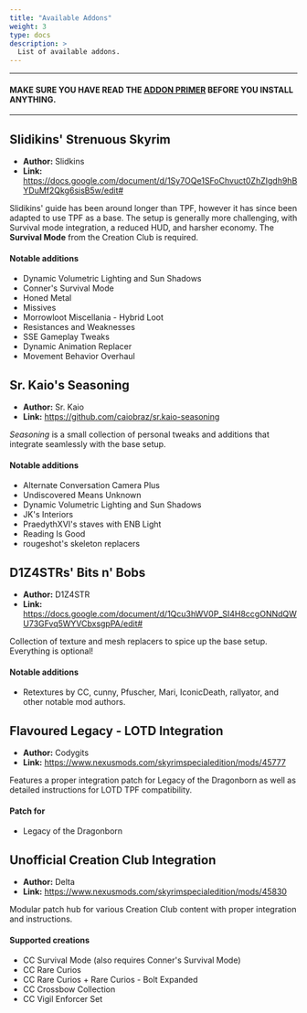 ```yaml
---
title: "Available Addons"
weight: 3
type: docs
description: >
  List of available addons.
---
```


---

#### **MAKE SURE YOU HAVE READ THE [ADDON PRIMER](/skyrim-se/tpf-addons/addon-primer) BEFORE YOU INSTALL ANYTHING.**

---

## Slidikins' Strenuous Skyrim

- **Author:** Slidkins
- **Link:** https://docs.google.com/document/d/1Sy7OQe1SFoChvuct0ZhZIgdh9hBYDuMf2Qkg6sisB5w/edit#

Slidikins' guide has been around longer than TPF, however it has since been adapted to use TPF as a base. The setup is generally more challenging, with Survival mode integration, a reduced HUD, and harsher economy. The **Survival Mode** from the Creation Club is required.

#### Notable additions

- Dynamic Volumetric Lighting and Sun Shadows
- Conner's Survival Mode
- Honed Metal
- Missives
- Morrowloot Miscellania - Hybrid Loot
- Resistances and Weaknesses
- SSE Gameplay Tweaks
- Dynamic Animation Replacer
- Movement Behavior Overhaul

## Sr. Kaio's Seasoning

- **Author:** Sr. Kaio
- **Link:** https://github.com/caiobraz/sr.kaio-seasoning

*Seasoning* is a small collection of personal tweaks and additions that integrate seamlessly with the base setup.

#### Notable additions

- Alternate Conversation Camera Plus
- Undiscovered Means Unknown
- Dynamic Volumetric Lighting and Sun Shadows
- JK's Interiors
- PraedythXVI's staves with ENB Light
- Reading Is Good
- rougeshot's skeleton replacers

## D1Z4STRs' Bits n' Bobs

- **Author:** D1Z4STR
- **Link:** https://docs.google.com/document/d/1Qcu3hWV0P_SI4H8ccgONNdQWU73GFvq5WYVCbxsgpPA/edit#

Collection of texture and mesh replacers to spice up the base setup. Everything is optional!

#### Notable additions

- Retextures by CC, cunny, Pfuscher, Mari, IconicDeath, rallyator, and other notable mod authors.

## Flavoured Legacy - LOTD Integration

- **Author:** Codygits
- **Link:** https://www.nexusmods.com/skyrimspecialedition/mods/45777

Features a proper integration patch for Legacy of the Dragonborn as well as detailed instructions for LOTD TPF compatibility.

#### Patch for

- Legacy of the Dragonborn

## Unofficial Creation Club Integration

- **Author:** Delta
- **Link:** https://www.nexusmods.com/skyrimspecialedition/mods/45830

Modular patch hub for various Creation Club content with proper integration and instructions.

#### Supported creations

- CC Survival Mode (also requires Conner's Survival Mode)
- CC Rare Curios
- CC Rare Curios + Rare Curios - Bolt Expanded
- CC Crossbow Collection
- CC Vigil Enforcer Set